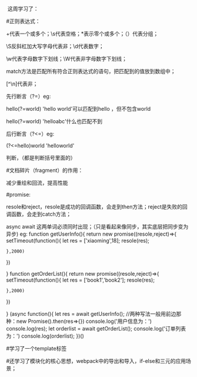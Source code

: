 ​	这周学习了：

#正则表达式：

+代表一个或多个；\s代表空格；*表示零个或多个；（）代表分组；

\S反斜杠加大写字母代表非；\d代表数字；

\w代表字母数字下划线；\W代表非字母数字下划线；

match方法是匹配所有符合正则表达式的语句，把匹配到的值放到数组中；

[^\n]代表非；

先行断言（?=）eg:

hello(?=world)          'hello world'可以匹配到hello ，但不包含world

hello(?=world)          'helloabc'什么也匹配不到

后行断言（?<=）eg:

(?<=hello)world          'helloworld'

判断，（都是判断括号里面的）

#文档碎片（fragment）的作用：

减少重绘和回流，提高性能

#promise:

resole和reject，resole是成功的回调函数，会走到then方法；reject是失败的回调函数，会走到catch方法；

async  await  这两单词必须同时出现；（只是看起来像同步，其实底层把同步变为异步)
eg:
function  getUserInfo(){
return new promise((resole,reject)=>{
	setTimeout(function(){
	let res = ['xiaoming',18];
	resole(res);
	
	},2000)
})

}
function  getOrderList(){
return new promise((resole,reject)=>{
	setTimeout(function(){
	let res = ['book1','book2'];
	resole(res);
	
	},2000)
})

}
(async function(){
    let res = await getUserInfo();  //两种写法一般用前边那种：new Promise().then(res=>{})
    console.log('用户信息为：')
    console.log(res);
    let orderlist = await getOrderList();
    console.log('订单列表为：')
    console.log(orderlist);
})()

#学习了一个template标签

#还学习了模块化的核心思想，webpack中的导出和导入，if-else和三元的应用场景；

